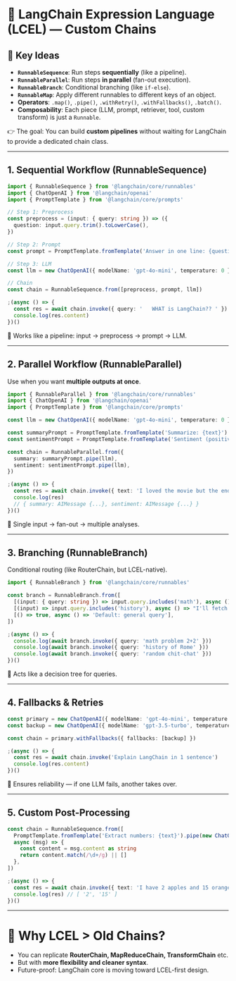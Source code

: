 # 🚀 LangChain Expression Language (LCEL) — Custom Chains

## 📖 Key Ideas

- **`RunnableSequence`**: Run steps **sequentially** (like a pipeline).
- **`RunnableParallel`**: Run steps **in parallel** (fan-out execution).
- **`RunnableBranch`**: Conditional branching (like `if-else`).
- **`RunnableMap`**: Apply different runnables to different keys of an object.
- **Operators**: `.map()`, `.pipe()`, `.withRetry()`, `.withFallbacks()`, `.batch()`.
- **Composability**: Each piece (LLM, prompt, retriever, tool, custom transform) is just a `Runnable`.

👉 The goal: You can build **custom pipelines** without waiting for LangChain to provide a dedicated chain class.

---

## 1. Sequential Workflow (RunnableSequence)

```ts
import { RunnableSequence } from '@langchain/core/runnables'
import { ChatOpenAI } from '@langchain/openai'
import { PromptTemplate } from '@langchain/core/prompts'

// Step 1: Preprocess
const preprocess = (input: { query: string }) => ({
  question: input.query.trim().toLowerCase(),
})

// Step 2: Prompt
const prompt = PromptTemplate.fromTemplate('Answer in one line: {question}')

// Step 3: LLM
const llm = new ChatOpenAI({ modelName: 'gpt-4o-mini', temperature: 0 })

// Chain
const chain = RunnableSequence.from([preprocess, prompt, llm])

;(async () => {
  const res = await chain.invoke({ query: '   WHAT is LangChain?? ' })
  console.log(res.content)
})()
```

🔹 Works like a pipeline: input → preprocess → prompt → LLM.

---

## 2. Parallel Workflow (RunnableParallel)

Use when you want **multiple outputs at once**.

```ts
import { RunnableParallel } from '@langchain/core/runnables'
import { ChatOpenAI } from '@langchain/openai'
import { PromptTemplate } from '@langchain/core/prompts'

const llm = new ChatOpenAI({ modelName: 'gpt-4o-mini', temperature: 0 })

const summaryPrompt = PromptTemplate.fromTemplate('Summarize: {text}')
const sentimentPrompt = PromptTemplate.fromTemplate('Sentiment (positive/negative): {text}')

const chain = RunnableParallel.from({
  summary: summaryPrompt.pipe(llm),
  sentiment: sentimentPrompt.pipe(llm),
})

;(async () => {
  const res = await chain.invoke({ text: 'I loved the movie but the ending was sad.' })
  console.log(res)
  // { summary: AIMessage {...}, sentiment: AIMessage {...} }
})()
```

🔹 Single input → fan-out → multiple analyses.

---

## 3. Branching (RunnableBranch)

Conditional routing (like RouterChain, but LCEL-native).

```ts
import { RunnableBranch } from '@langchain/core/runnables'

const branch = RunnableBranch.from([
  [(input: { query: string }) => input.query.includes('math'), async () => "I'll call the math solver"],
  [(input) => input.query.includes('history'), async () => "I'll fetch history notes"],
  [() => true, async () => 'Default: general query'],
])

;(async () => {
  console.log(await branch.invoke({ query: 'math problem 2+2' }))
  console.log(await branch.invoke({ query: 'history of Rome' }))
  console.log(await branch.invoke({ query: 'random chit-chat' }))
})()
```

🔹 Acts like a decision tree for queries.

---

## 4. Fallbacks & Retries

```ts
const primary = new ChatOpenAI({ modelName: 'gpt-4o-mini', temperature: 0 })
const backup = new ChatOpenAI({ modelName: 'gpt-3.5-turbo', temperature: 0 })

const chain = primary.withFallbacks({ fallbacks: [backup] })

;(async () => {
  const res = await chain.invoke('Explain LangChain in 1 sentence')
  console.log(res.content)
})()
```

🔹 Ensures reliability — if one LLM fails, another takes over.

---

## 5. Custom Post-Processing

```ts
const chain = RunnableSequence.from([
  PromptTemplate.fromTemplate('Extract numbers: {text}').pipe(new ChatOpenAI({ modelName: 'gpt-4o-mini' })),
  async (msg) => {
    const content = msg.content as string
    return content.match(/\d+/g) || []
  },
])

;(async () => {
  const res = await chain.invoke({ text: 'I have 2 apples and 15 oranges' })
  console.log(res) // [ '2', '15' ]
})()
```

---

# 🎯 Why LCEL > Old Chains?

- You can replicate **RouterChain, MapReduceChain, TransformChain** etc.
- But with **more flexibility and cleaner syntax**.
- Future-proof: LangChain core is moving toward LCEL-first design.
